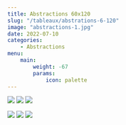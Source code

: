 ```yaml
---
title: Abstractions 60x120 
slug: "/tableaux/abstrations-6-120"
image: "abstractions-1.jpg"
date: 2022-07-10
categories:
    - Abstractions
menu:
    main: 
        weight: -67
        params:
            icon: palette
---
```


![](abstractions-1.jpg) ![](abstractions-2.jpg) ![](abstractions-3.jpg)

![](abstractions-4.jpg) ![](abstractions-5.jpg) ![](abstractions-6.jpg)

